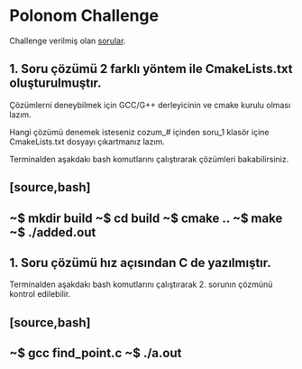 # Polonom Challenge
Challenge verilmiş olan [sorular](./POLONOM_TEKNOLOJİ_MÜLAKAT_SORULARI_2021.pdf).

## 1. Soru çözümü 2 farklı yöntem ile CmakeLists.txt oluşturulmuştır.
Çözümlerni deneybilmek için GCC/G++ derleyicinin ve cmake kurulu olması lazım.

Hangi çözümü denemek isteseniz cozum_# içinden soru_1 klasör içine CmakeLists.txt dosyayı çıkartmanız lazım.

Terminalden aşakdakı bash komutlarını çalıştırarak çözümleri bakabilirsiniz.

[source,bash]
----
~$ mkdir build
~$ cd build
~$ cmake ..
~$ make
~$ ./added.out
----

## 1. Soru çözümü hız açısından C de yazılmıştır.

Terminalden aşakdakı bash komutlarını çalıştırarak 2. sorunın çözmünü kontrol edilebilir.

[source,bash]
----
~$ gcc find_point.c
~$ ./a.out
----
